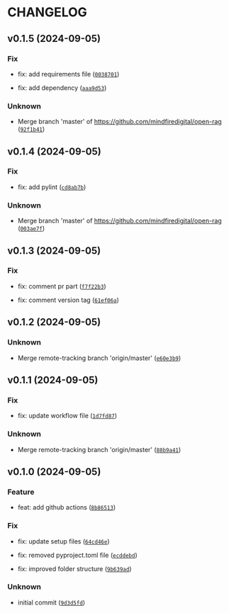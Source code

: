# CHANGELOG

## v0.1.5 (2024-09-05)

### Fix

* fix: add requirements file ([`0038701`](https://github.com/mindfiredigital/open-rag/commit/0038701d2f518927f8a52a12aa2e696b5f7f11c4))

* fix: add dependency ([`aaa9d53`](https://github.com/mindfiredigital/open-rag/commit/aaa9d533bb58d40466606c2c1656a2df75c44e17))

### Unknown

* Merge branch &#39;master&#39; of https://github.com/mindfiredigital/open-rag ([`92f1b41`](https://github.com/mindfiredigital/open-rag/commit/92f1b4143c4b93f1f0770d3bb7338e11b6048f67))

## v0.1.4 (2024-09-05)

### Fix

* fix: add pylint ([`cd8ab7b`](https://github.com/mindfiredigital/open-rag/commit/cd8ab7bbab82b318aecf93c2e97eb1549bdb10e0))

### Unknown

* Merge branch &#39;master&#39; of https://github.com/mindfiredigital/open-rag ([`003ae7f`](https://github.com/mindfiredigital/open-rag/commit/003ae7f285261b13095f546e79b4416524f391c3))

## v0.1.3 (2024-09-05)

### Fix

* fix: comment pr part ([`f7f22b3`](https://github.com/mindfiredigital/open-rag/commit/f7f22b3618ca176fe4d4393f3eeeba1dafa40af7))

* fix: comment version tag ([`61ef06a`](https://github.com/mindfiredigital/open-rag/commit/61ef06a8076cd1a8bde1ca38c000585f9e4b9ac8))

## v0.1.2 (2024-09-05)

### Unknown

* Merge remote-tracking branch &#39;origin/master&#39; ([`e60e3b9`](https://github.com/mindfiredigital/open-rag/commit/e60e3b9f4b9f3fedd46b1094ecb0a8de4b69bc0e))

## v0.1.1 (2024-09-05)

### Fix

* fix: update workflow file ([`1d7fd87`](https://github.com/mindfiredigital/open-rag/commit/1d7fd876d92753bda2d96121b843b8e97c0e80ad))

### Unknown

* Merge remote-tracking branch &#39;origin/master&#39; ([`88b9a41`](https://github.com/mindfiredigital/open-rag/commit/88b9a41296f22e80c1c174f6dce0a4af61958d49))

## v0.1.0 (2024-09-05)

### Feature

* feat: add github actions ([`8b86513`](https://github.com/mindfiredigital/open-rag/commit/8b86513c631ae41ec0baf63c70dfb6fa21fe80a4))

### Fix

* fix: update setup files ([`64cd46e`](https://github.com/mindfiredigital/open-rag/commit/64cd46ee9eb8b27a2f8f4e66d52392041c0ae5f1))

* fix: removed pyproject.toml file ([`ecddebd`](https://github.com/mindfiredigital/open-rag/commit/ecddebd6465f816442139cc034fa617f49878a74))

* fix: improved folder structure ([`9b639ad`](https://github.com/mindfiredigital/open-rag/commit/9b639ad8e345e0a8e9d4a5ce1bd6eda1c27fc269))

### Unknown

* initial commit ([`9d3d5fd`](https://github.com/mindfiredigital/open-rag/commit/9d3d5fdd2b686496d13cd7dcf30b19ec7e4d5fc4))

